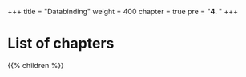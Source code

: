 +++
title = "Databinding"
weight = 400
chapter = true
pre = "<b>4. </b>"
+++

# List of chapters

{{% children %}}
